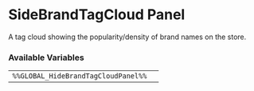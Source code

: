 # SideBrandTagCloud Panel

A tag cloud showing the popularity/density of brand names on the store.

### Available Variables
|||
|---|---|
| `%%GLOBAL_HideBrandTagCloudPanel%%` |
